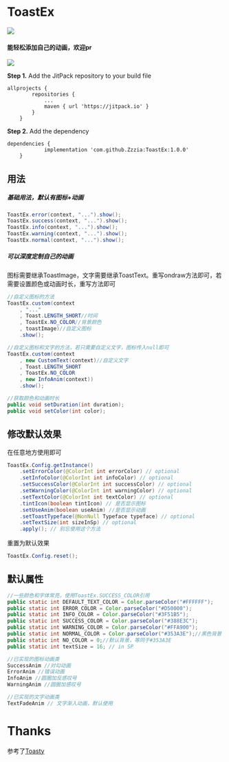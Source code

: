 # ToastEx

[![](https://jitpack.io/v/Zzzia/ToastEx.svg)](https://jitpack.io/#Zzzia/ToastEx)

#### 能轻松添加自己的动画，欢迎pr

<img src="https://github.com/Zzzia/ToastEx/blob/master/pic/toast.gif">

**Step 1.** Add the JitPack repository to your build file

```
allprojects {
		repositories {
			...
			maven { url 'https://jitpack.io' }
		}
	}
```

**Step 2.** Add the dependency

```
dependencies {
	        implementation 'com.github.Zzzia:ToastEx:1.0.0'
	}
```

## 用法

##### 基础用法，默认有图标+动画

```java
ToastEx.error(context, "...").show();
ToastEx.success(context, "...").show();
ToastEx.info(context, "...").show();
ToastEx.warning(context, "...").show();
ToastEx.normal(context, "...").show();
```

##### 可以深度定制自己的动画

图标需要继承ToastImage，文字需要继承ToastText。重写ondraw方法即可，若需要设置颜色或动画时长，重写方法即可

```java
//自定义图标的方法
ToastEx.custom(context
	, "..."
	, Toast.LENGTH_SHORT//时间
	, ToastEx.NO_COLOR//背景颜色
	, toastImage)//自定义图标
    .show();

//自定义图标和文字的方法，若只需要自定义文字，图标传入null即可
ToastEx.custom(context
	, new CustomText(context)//自定义文字
    , Toast.LENGTH_SHORT
	, ToastEx.NO_COLOR
	, new InfoAnim(context))
    .show();

//获取颜色和动画时长
public void setDuration(int duration);
public void setColor(int color);
```

## 修改默认效果

在任意地方使用即可

```java
ToastEx.Config.getInstance()
    .setErrorColor(@ColorInt int errorColor) // optional
    .setInfoColor(@ColorInt int infoColor) // optional
    .setSuccessColor(@ColorInt int successColor) // optional
    .setWarningColor(@ColorInt int warningColor) // optional
    .setTextColor(@ColorInt int textColor) // optional
    .tintIcon(boolean tintIcon) // 是否显示图标
    .setUseAnim(boolean useAnim) //是否显示动画
    .setToastTypeface(@NonNull Typeface typeface) // optional
    .setTextSize(int sizeInSp) // optional
    .apply(); // 别忘使用这个方法
```

重置为默认效果

```java
ToastEx.Config.reset();
```

## 默认属性

```java
//一些颜色和字体常亮，使用ToastEx.SUCCESS_COLOR引用
public static int DEFAULT_TEXT_COLOR = Color.parseColor("#FFFFFF");
public static int ERROR_COLOR = Color.parseColor("#D50000");
public static int INFO_COLOR = Color.parseColor("#3F51B5");
public static int SUCCESS_COLOR = Color.parseColor("#388E3C");
public static int WARNING_COLOR = Color.parseColor("#FFA900");
public static int NORMAL_COLOR = Color.parseColor("#353A3E");//黑色背景
public static int NO_COLOR = 0;//默认背景，等同于#353A3E
public static int textSize = 16; // in SP

//已实现的图标动画类
SuccessAnim //对勾动画
ErrorAnim //错误动画
InfoAnim //圆圈加反感叹号
WarningAnim //圆圈加感叹号

//已实现的文字动画类
TextFadeAnim // 文字渐入动画，默认使用
```



# Thanks

参考了[Toasty](https://github.com/GrenderG/Toasty)
